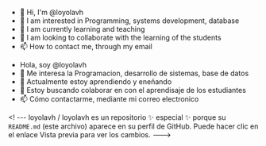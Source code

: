 - 👋 Hi, I'm @loyolavh
- 👀 I am interested in Programming, systems development, database
- 🌱 I am currently learning and teaching
- 💞️ I am looking to collaborate with the learning of the students
- 📫 How to contact me, through my email

<!---
loyolavh/loyolavh is a ✨ special ✨ repository because its `README.md` (this file) appears on your GitHub profile.
You can click the Preview link to take a look at your changes.
--->

-  Hola, soy @loyolavh
- 👀 Me interesa la Programacion, desarrollo de sistemas, base de datos
- 🌱 Actualmente estoy aprendiendo y eneñando
- 💞️ Estoy buscando colaborar en con el aprendisaje de los estudiantes
- 📫 Cómo contactarme, mediante mi correo electronico

<! ---
loyolavh / loyolavh es un repositorio ✨ especial ✨ porque su `README.md` (este archivo) aparece en su perfil de GitHub.
Puede hacer clic en el enlace Vista previa para ver los cambios.
--->
